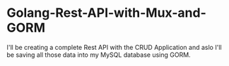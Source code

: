 # Golang-Rest-API-with-Mux-and-GORM
I'll be creating a complete Rest API with the CRUD Application and aslo I'll be saving all those data into my MySQL database using GORM.
